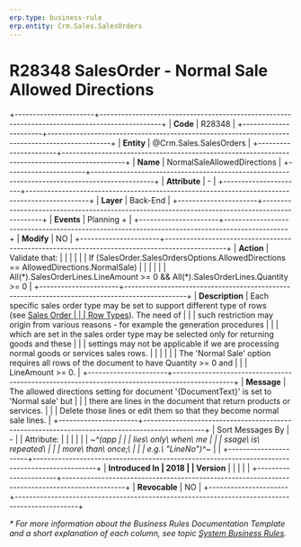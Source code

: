 ```yaml
---
erp.type: business-rule
erp.entity: Crm.Sales.SalesOrders
---
```


# R28348 SalesOrder - Normal Sale Allowed Directions
+----------------------+-----------------------------------------------------------------------------------------------+
| **Code**             | R28348                                                                                        |
+----------------------+-----------------------------------------------------------------------------------------------+
| **Entity**           | @Crm.Sales.SalesOrders                                                                        |
+----------------------+-----------------------------------------------------------------------------------------------+
| **Name**             | NormalSaleAllowedDirections                                                                   |
+----------------------+-----------------------------------------------------------------------------------------------+
| **Attribute**        | \-                                                                                            |
+----------------------+-----------------------------------------------------------------------------------------------+
| **Layer**            | Back-End                                                                                      |
+----------------------+-----------------------------------------------------------------------------------------------+
| **Events**           | Planning +                                                                                    |
+----------------------+-----------------------------------------------------------------------------------------------+
| **Modify**           | NO                                                                                            |
+----------------------+-----------------------------------------------------------------------------------------------+
| **Action**           | Validate that:                                                                                |
|                      |                                                                                               |
|                      | If (SalesOrder.SalesOrdersOptions.AllowedDirections == AllowedDirections.NormalSale)          |
|                      |                                                                                               |
|                      | All(\*).SalesOrderLines.LineAmount \>= 0 && All(\*).SalesOrderLines.Quantity \>= 0            |
+----------------------+-----------------------------------------------------------------------------------------------+
| **Description**      | Each specific sales order type may be set to support different type of rows (see [Sales Order |
|                      | Row Types](https://confluence.erp.net/display/techdoc/Sales+Order+Row+Types)). The need of    |
|                      | such restriction may origin from various reasons - for example the generation procedures      |
|                      | which are set in the sales order type may be selected only for returning goods and these      |
|                      | settings may not be applicable if we are processing normal goods or services sales rows.      |
|                      |                                                                                               |
|                      | The \'Normal Sale\' option requires all rows of the document to have Quantity \>= 0 and       |
|                      | LineAmount \>= 0.                                                                             |
+----------------------+-----------------------------------------------------------------------------------------------+
| **Message**          | The allowed directions setting for document \'{DocumentText}\' is set to \'Normal sale\' but  |
|                      | there are lines in the document that return products or services.                             |
|                      | Delete those lines or edit them so that they become normal sale lines.                        |
+----------------------+-----------------------------------------------------------------------------------------------+
| Sort Messages By     | \-                                                                                            |
| Attribute:           |                                                                                               |
|                      |                                                                                               |
| *~^(app              |                                                                                               |
| lies\ only\ when\ me |                                                                                               |
| ssage\ is\ repeated\ |                                                                                               |
|  more\ than\ once;\  |                                                                                               |
| e.g.\ \"LineNo\")^~* |                                                                                               |
+----------------------+-----------------------------------------------------------------------------------------------+
| **Introduced In      | 2018                                                                                          |
| Version**            |                                                                                               |
|                      |                                                                                               |
+----------------------+-----------------------------------------------------------------------------------------------+
| **Revocable**        | NO                                                                                            |
+----------------------+-----------------------------------------------------------------------------------------------+

*\* For more information about the Business Rules Documentation Template and a short explanation of each column, see
topic [System Business Rules](../templates/template-description-system-business-rules.md).*
